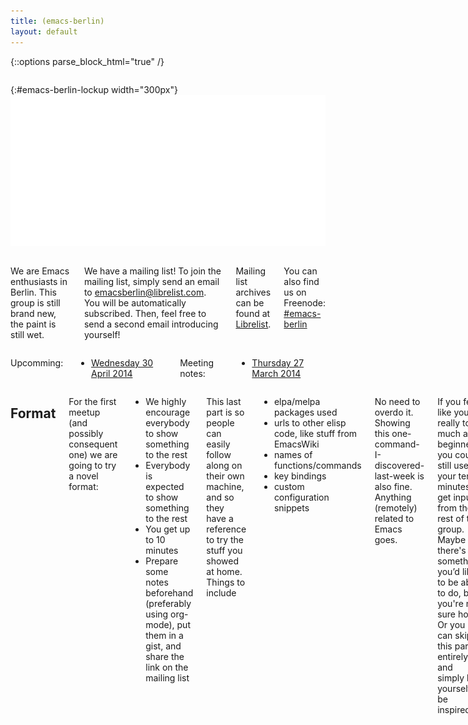 ```yaml
---
title: (emacs-berlin)
layout: default
---
```

{::options parse_block_html="true" /}

<section id="above-fold"><div class="row"><div class="large-12 columns intro-info">

{:#emacs-berlin-lockup width="300px"}
![emacs-berlin logo](img/emacs-berlin.png)

</div></div></section>

<section id="below-fold"><div class="row"><div class="medium-8 columns">

We are Emacs enthusiasts in Berlin. This group is still brand new, the paint is still wet.

We have a mailing list! To join the mailing list, simply send an email to [emacsberlin@librelist.com](mailto:emacsberlin@librelist.com). You will be automatically subscribed. Then, feel free to send a second email introducing yourself!

Mailing list archives can be found at [Librelist](http://librelist.com/browser/emacsberlin/).

You can also find us on Freenode: [#emacs-berlin](irc://chat.freenode.net/emacs-berlin)
</div><div class="medium-4 columns">

Upcomming:

* [Wednesday 30 April 2014](https://gist.github.com/pxlpnk/11392935)


Meeting notes:

* [Thursday 27 March 2014](20140327.html)

</div></div></section>

<section id="end-fold"><div class="row"><div class="large-8 columns">


## Format

For the first meetup (and possibly consequent one) we are going to try a novel format:

* We highly encourage everybody to show something to the rest
* Everybody is expected to show something to the rest
* You get up to 10 minutes
* Prepare some notes beforehand (preferably using org-mode), put them in a gist, and     share the link on the mailing list

This last part is so people can easily follow along on their own machine, and so they have a reference to try the stuff you showed at home. Things to include

* elpa/melpa packages used
* urls to other elisp code, like stuff from EmacsWiki
* names of functions/commands
* key bindings
* custom configuration snippets

No need to overdo it. Showing this one-command-I-discovered-last-week is also fine. Anything (remotely) related to Emacs goes.

If you feel like you’re really too much a beginner, you could still use your ten minutes to get input from the rest of the group. Maybe there's something you’d like to be able to do, but you're not sure how. Or you can skip this part entirely and simply let yourself be inspired.

Afterwards we should have plenty of time left to chat, ask questions and swap ideas.

</div></div></section>
